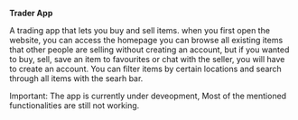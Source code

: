 **Trader App**

A trading app that lets you buy and sell items. when you first open the website, you can access the homepage you can browse all existing items that other people are selling without creating an account, but if you wanted to buy, sell, save an item to favourites or chat with the seller, you will have to create an account. You can filter items by certain locations and search through all items with the searh bar.

Important: The app is currently under deveopment, Most of the mentioned functionalities are still not working.
